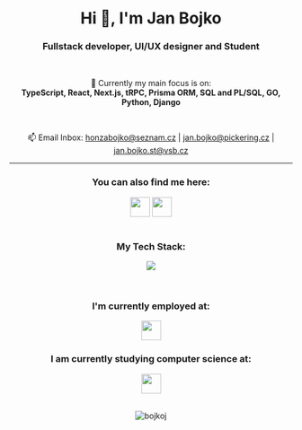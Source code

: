 <h1 align="center">Hi 👋, I'm Jan Bojko</h1>
<h3 align="center">Fullstack developer, UI/UX designer and Student</h3>
</br>
<p align="center">🌱 Currently my main focus is on: </br> <b>TypeScript, React, Next.js, tRPC, Prisma ORM, SQL and PL/SQL, GO, Python, Django</b></p>
</br>
<p align="center">📫 Email Inbox: <a href="mailto:honzabojko@seznam.cz" title="Email">honzabojko@seznam.cz</a> | <a href="mailto:jan.bojko@pickering.cz" title="Email">jan.bojko@pickering.cz</a> | <a href="mailto:jan.bojko.st@vsb.cz" title="Email">jan.bojko.st@vsb.cz</a></p>
<hr>
<h3 align="center">You can also find me here:</h3>
<div align="center">
    <a href="https://www.linkedin.com/in/jan-bojko/" title="LinkedIn"><img height="35" src="https://img.shields.io/badge/LinkedIn-0077B5?style=for-the-badge&logo=linkedin&logoColor=white"></a>
    <a href="https://bojkoj.vercel.app" title="LinkedIn"><img height="35" src="https://img.shields.io/badge/Portfolio-255E63?style=for-the-badge&logo=About.me&logoColor=white"></a>
</div>  
</br>
<h3 align="center">My Tech Stack:</h3>

<div>
<p align="center">
  <a href="https://github.com/BojkoJ">
    <img src="https://skillicons.dev/icons?i=react,nextjs,nodejs,express,js,ts,tailwind,html,css,figma,github,git,python,go,linux,vscode,mysql,mongodb,prisma,c,cs,dotnet&perline=11" />
  </a>
</p>
</div>
</br>
<div align="center" gap="5px">
  <h3 align="center">I'm currently employed at:</h3>
  <a href="https://www.pickeringtest.com"><img height="35" src="https://upload.wikimedia.org/wikipedia/commons/9/98/Pickering-logo-blue-logo.svg"></a>
</div>

<div align="center" gap="5px">
  <h3 align="center">I am currently studying computer science at:</h3>
  <a href="https://www.vsb.cz/en"><img height="35" src="https://www.vsb.cz/share/webresources/logos/full/vsb/vsb_en.svg"></a>
</div>
<br>

<p align="center"><img align="center" src="https://github-profile-summary-cards.vercel.app/api/cards/repos-per-language?username=BojkoJ&theme=transparent&exclude=cpp,html" alt="bojkoj" />

</p>
